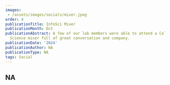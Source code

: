 ```yaml
---
images: 
 - /assets/images/socials/mixer.jpeg
order: 4
publicationTitle: InfoSci Mixer
publicationMonth: Oct
publicationAbstract: A few of our lab members were able to attend a College of Information
  Science mixer full of great conversation and company.
publicationDate: '2024'
publicationAuthor: NA
publicationType: NA
tags: Social
---
```


NA
---
